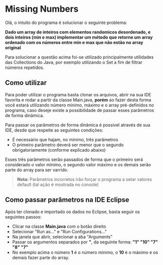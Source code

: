 # Missing Numbers

Olá, o intuito do programa é solucionar o seguinte problema:

**Dado um array de inteiros com elementos randomicos desordenado, e dois inteiros (min e max) implementar um método que retorne um array ordenado com os números entre min e max que não estão no array original**

Para solucionar a questão acima foi-se utilizado principalmente utilidades das Collections do Java, por exemplo utilizando o Set a fim de filtrar números repetidos.

## Como utilizar
Para poder utilizar o programa basta clonar os arquivos, abrir na sua IDE favorita e rodar a partir da classe Main.java, **porém** ao fazer desta forma você estará utilizando número mínimo, máximo e o array pré-definidos no programa, caso deseje existe a possibilidade de passar esses parâmetros de forma dinâmica.

Para passar os parâmetros de forma dinâmica é possível através de sua IDE, desde que respeite as seguintes condições:

- É necessário que hajam, no mínimo, três parâmetros
- O primeiro parâmetro deverá ser menor que o segundo obrigatoriamente (conforme explicado abaixo)

Esses três parâmetros serão passados de forma que o primeiro será considerado o valor mínimo, o segundo valor máximo e os demais serão parte do array para ser varrido.

> **Nota:** Parâmetros incorretos irão forçar o programa a setar valores default (tal ação é mostrada no console)

## Como passar parâmetros na IDE Eclipse

Após ter clonado e importado os dados no Eclipse, basta seguir os seguintes passos:

- Clicar na classe **Main.java** com o botão direito
- Selecionar "Run as..." e "Run Configurations..."
- Na janela que abrir, selecionar a aba "Arguments"
- Passar os argumentos separados por **"**, da seguinte forma: 
**"1" "10" "7" "8" "7"**
- No exemplo acima o número **1** é o número mínimo, o **10** é o máximo e os demais fazer parte do array.
